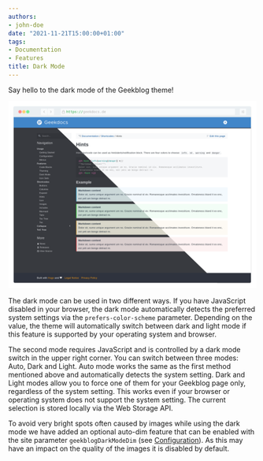 ```yaml
---
authors:
- john-doe
date: "2021-11-21T15:00:00+01:00"
tags:
- Documentation
- Features
title: Dark Mode
---
```


Say hello to the dark mode of the Geekblog theme!

[![Geekblog in dark mode](images/geekblog-dark.png)](images/geekblog-dark.png)

The dark mode can be used in two different ways. If you have JavaScript disabled in your browser, the dark mode automatically detects the preferred system settings via the `prefers-color-scheme` parameter. Depending on the value, the theme will automatically switch between dark and light mode if this feature is supported by your operating system and browser.

The second mode requires JavaScript and is controlled by a dark mode switch in the upper right corner. You can switch between three modes: Auto, Dark and Light. Auto mode works the same as the first method mentioned above and automatically detects the system setting. Dark and Light modes allow you to force one of them for your Geekblog page only, regardless of the system setting. This works even if your browser or operating system does not support the system setting. The current selection is stored locally via the Web Storage API.

To avoid very bright spots often caused by images while using the dark mode we have added an optional auto-dim feature that can be enabled with the site parameter `geekblogDarkModeDim` (see [Configuration](/posts/usage/configuration/)). As this may have an impact on the quality of the images it is disabled by default.
